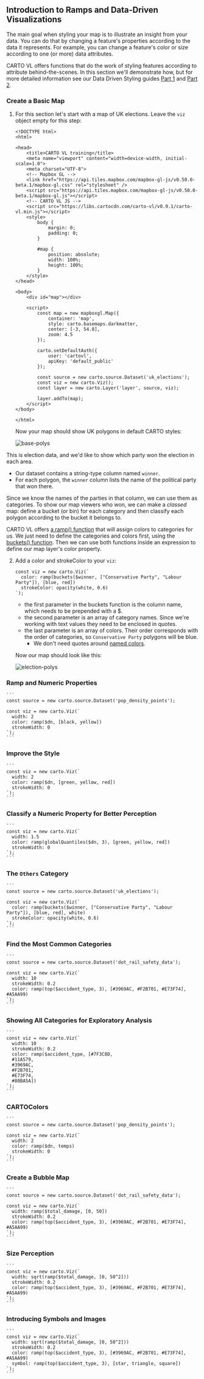 ## Introduction to Ramps and Data-Driven Visualizations

The main goal when styling your map is to illustrate an insight from your data. You can do that by changing a feature's properties according to the data it represents. For example, you can change a feature's color or size according to one (or more) data attributes.

CARTO VL offers functions that do the work of styling features according to attribute behind-the-scenes. In this section we'll demonstrate how, but for more detailed information see our Data Driven Styling guides [Part 1](https://carto.com/developers/carto-vl/guides/data-driven-visualizations-part-1/) and [Part 2](https://carto.com/developers/carto-vl/guides/data-driven-visualizations-part-2/).

### Create a Basic Map
1. For this section let's start with a map of UK elections. Leave the `viz` object empty for this step:

    ```
    <!DOCTYPE html>
    <html>

    <head>
        <title>CARTO VL training</title>
        <meta name="viewport" content="width=device-width, initial-scale=1.0">
        <meta charset="UTF-8">
        <!-- Mapbox GL -->
        <link href="https://api.tiles.mapbox.com/mapbox-gl-js/v0.50.0-beta.1/mapbox-gl.css" rel="stylesheet" />
        <script src="https://api.tiles.mapbox.com/mapbox-gl-js/v0.50.0-beta.1/mapbox-gl.js"></script>
        <!-- CARTO VL JS -->
        <script src="https://libs.cartocdn.com/carto-vl/v0.9.1/carto-vl.min.js"></script>
        <style>
            body {
                margin: 0;
                padding: 0;
            }

            #map {
                position: absolute;
                width: 100%;
                height: 100%;
            }
        </style>
    </head>

    <body>
        <div id="map"></div>

        <script>
            const map = new mapboxgl.Map({
                container: 'map',
                style: carto.basemaps.darkmatter,
                center: [-3, 54.8],
                zoom: 4.5
            });

            carto.setDefaultAuth({
                user: 'cartovl',
                apiKey: 'default_public'
            });

            const source = new carto.source.Dataset('uk_elections');
            const viz = new carto.Viz();
            const layer = new carto.Layer('layer', source, viz);

            layer.addTo(map);
        </script>
    </body>

    </html>
    ```

    Now your map should show UK polygons in default CARTO styles:

    ![base-polys](images/training-v2-04-poly-default.png)

This is election data, and we'd like to show which party won the election in each area. 
  * Our dataset contains a string-type column named `winner`. 
  * For each polygon, the `winner` column lists the name of the political party that won there.

Since we know the names of the parties in that column, we can use them as categories. To show our map viewers who won, we can make a *classed* map: define a bucket (or bin) for each category and then classify each polygon according to the bucket it belongs to.

CARTO VL offers [a ramp() function](https://carto.com/developers/carto-vl/reference/#cartoexpressionsramp) that will assign colors to categories for us. We just need to define the categories and colors first, using the [buckets() function](https://carto.com/developers/carto-vl/reference/#cartoexpressionsbuckets). Then we can use both functions inside an expression to define our map layer's color property.

2. Add a color and strokeColor to your `viz`:

    ```
    const viz = new carto.Viz(`
      color: ramp(buckets($winner, ["Conservative Party", "Labour Party"]), [blue, red])
      strokeColor: opacity(white, 0.6)
    `);
    ```

    * the first parameter in the buckets function is the column name, which needs to be prepended with a $.
    * the second parameter is an array of category names. Since we're working with text values they need to be enclosed in quotes.
    * the last parameter is an array of colors. Their order corresponds with the order of categories, so `Conservative Party` polygons will be blue.
      * We don't need quotes around [named colors](https://htmlcolorcodes.com/color-names/). 

    Now our map should look like this:

    ![election-polys](images/training-v2-04-poly-election.png)

### Ramp and Numeric Properties

    ```
    const source = new carto.source.Dataset('pop_density_points');

    const viz = new carto.Viz(`
      width: 2
      color: ramp($dn, [black, yellow])
      strokeWidth: 0
    `);
    ```

### Improve the Style

    ```
    const viz = new carto.Viz(`
      width: 2
      color: ramp($dn, [green, yellow, red])
      strokeWidth: 0
    `);
    ```

### Classify a Numeric Property for Better Perception

    ```
    const viz = new carto.Viz(`
      width: 1.5
      color: ramp(globalQuantiles($dn, 3), [green, yellow, red])
      strokeWidth: 0
    `);
    ```

### The `Others` Category

    ```
    const source = new carto.source.Dataset('uk_elections');
    
    const viz = new carto.Viz(`
      color: ramp(buckets($winner, ["Conservative Party", "Labour Party"]), [blue, red], white)
      strokeColor: opacity(white, 0.6)
    `);
    ```

### Find the Most Common Categories

    ```
    const source = new carto.source.Dataset('dot_rail_safety_data');
    
    const viz = new carto.Viz(`
      width: 10
      strokeWidth: 0.2
      color: ramp(top($accident_type, 3), [#3969AC, #F2B701, #E73F74], #A5AA99)
    `);
    ```

### Showing All Categories for Exploratory Analysis

    ```
    const viz = new carto.Viz(`
      width: 10
      strokeWidth: 0.2
      color: ramp($accident_type, [#7F3C8D,
      #11A579,
      #3969AC,
      #F2B701,
      #E73F74,
      #80BA5A])
    `);
    ```

### CARTOColors

    ```
    const source = new carto.source.Dataset('pop_density_points');
    
    const viz = new carto.Viz(`
      width: 2
      color: ramp($dn, temps)
      strokeWidth: 0
    `);
    ```

### Create a Bubble Map

    ```
    const source = new carto.source.Dataset('dot_rail_safety_data');
    
    const viz = new carto.Viz(`
      width: ramp($total_damage, [0, 50])
      strokeWidth: 0.2
      color: ramp(top($accident_type, 3), [#3969AC, #F2B701, #E73F74], #A5AA99)
    `);
    ```

### Size Perception

    ```
    const viz = new carto.Viz(`
      width: sqrt(ramp($total_damage, [0, 50^2]))
      strokeWidth: 0.2
      color: ramp(top($accident_type, 3), [#3969AC, #F2B701, #E73F74], #A5AA99)
    `);
    ```

### Introducing Symbols and Images

    ```
    const viz = new carto.Viz(`
      width: sqrt(ramp($total_damage, [0, 50^2]))
      strokeWidth: 0.2
      color: ramp(top($accident_type, 3), [#3969AC, #F2B701, #E73F74], #A5AA99)
      symbol: ramp(top($accident_type, 3), [star, triangle, square])
    `);
    ```



